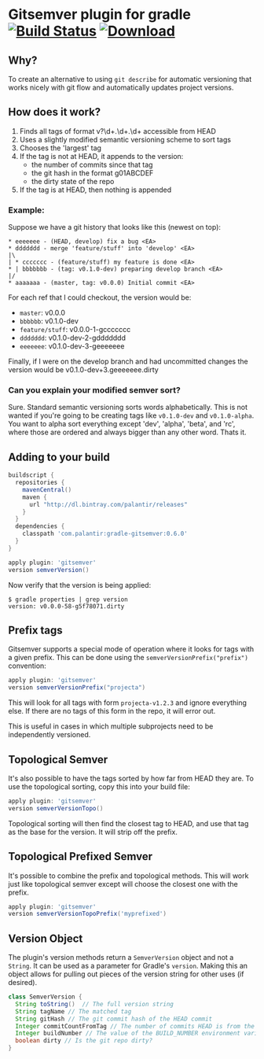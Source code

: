 # Gitsemver plugin for gradle [![Build Status](https://travis-ci.org/palantir/gradle-gitsemver.svg?branch=master)](https://travis-ci.org/palantir/gradle-gitsemver) [![Download](https://api.bintray.com/packages/palantir/releases/gradle-gitsemver/images/download.svg) ](https://bintray.com/palantir/releases/gradle-gitsemver/_latestVersion)

## Why?

To create an alternative to using `git describe` for automatic versioning that works nicely with git flow and automatically updates project versions.

## How does it work?

1. Finds all tags of format v?\d+\.\d+\.\d+ accessible from HEAD
2. Uses a slightly modified semantic versioning scheme to sort tags
3. Chooses the 'largest' tag
4. If the tag is not at HEAD, it appends to the version:
   * the number of commits since that tag
   * the git hash in the format g01ABCDEF
   * the dirty state of the repo
4. If the tag is at HEAD, then nothing is appended

### Example:

Suppose we have a git history that looks like this (newest on top):

```
* eeeeeee - (HEAD, develop) fix a bug <EA>
* ddddddd - merge 'feature/stuff' into 'develop' <EA>
|\
| * ccccccc - (feature/stuff) my feature is done <EA>
* | bbbbbbb - (tag: v0.1.0-dev) preparing develop branch <EA>
|/
* aaaaaaa - (master, tag: v0.0.0) Initial commit <EA>
```

For each ref that I could checkout, the version would be:

* `master`: v0.0.0
* `bbbbbb`: v0.1.0-dev
* `feature/stuff`: v0.0.0-1-gccccccc
* `ddddddd`: v0.1.0-dev-2-gddddddd
* `eeeeeee`: v0.1.0-dev-3-geeeeeee

Finally, if I were on the develop branch and had uncommitted changes the version would be v0.1.0-dev+3.geeeeeee.dirty

### Can you explain your modified semver sort?

Sure. Standard semantic versioning sorts words alphabetically. This is not wanted if you're going to be creating tags like `v0.1.0-dev` and `v0.1.0-alpha`. You want to alpha sort everything except 'dev', 'alpha', 'beta', and 'rc', where those are ordered and always bigger than any other word. Thats it.

## Adding to your build

```gradle
buildscript {
  repositories {
    mavenCentral()
    maven {
      url "http://dl.bintray.com/palantir/releases"
    }
  }
  dependencies {
    classpath 'com.palantir:gradle-gitsemver:0.6.0'
  }
}

apply plugin: 'gitsemver'
version semverVersion()
```

Now verify that the version is being applied:

```console
$ gradle properties | grep version
version: v0.0.0-58-g5f78071.dirty
```

## Prefix tags

Gitsemver supports a special mode of operation where it looks for tags with a given prefix. This can be done using the `semverVersionPrefix("prefix")` convention:

```gradle
apply plugin: 'gitsemver'
version semverVersionPrefix("projecta")
```

This will look for all tags with form `projecta-v1.2.3` and ignore everything else. If there are no tags of this form in the repo, it will error out.

This is useful in cases in which multiple subprojects need to be independently versioned.

## Topological Semver

It's also possible to have the tags sorted by how far from HEAD they are. To use the topological sorting, copy this into your build file:

```gradle
apply plugin: 'gitsemver'
version semverVersionTopo()
```

Topological sorting will then find the closest tag to HEAD, and use that tag as the base for the version.  It will strip off the prefix.

## Topological Prefixed Semver

It's possible to combine the prefix and topological methods.  This will work just like topological semver except will choose the closest one with the prefix.

```gradle
apply plugin: 'gitsemver'
version semverVersionTopoPrefix('myprefixed')
```

## Version Object

The plugin's version methods return a ``SemverVersion`` object and not a ``String``.  It can be used as a parameter for Gradle's `version`.  Making this an object allows for pulling out pieces of the version string for other uses (if desired).

```java
class SemverVersion {
  String toString()  // The full version string
  String tagName // The matched tag
  String gitHash // The git commit hash of the HEAD commit
  Integer commitCountFromTag // The number of commits HEAD is from the matched tag
  Integer buildNumber // The value of the BUILD_NUMBER environment variable
  boolean dirty // Is the git repo dirty?
}
```
